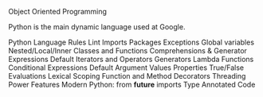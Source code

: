 Object Oriented Programming

Python is the main dynamic language used at Google.

Python Language Rules
 Lint
  Imports
  Packages
  Exceptions
  Global variables
  Nested/Local/Inner Classes and Functions
  Comprehensions & Generator Expressions
  Default Iterators and Operators
  Generators
  Lambda Functions
  Conditional Expressions
  Default Argument Values
  Properties
  True/False Evaluations
  Lexical Scoping
  Function and Method Decorators
  Threading
  Power Features
  Modern Python: from __future__ imports
  Type Annotated Code